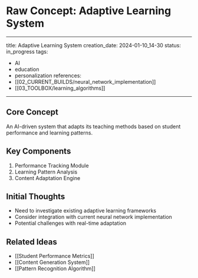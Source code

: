 # Raw Concept: Adaptive Learning System

---
title: Adaptive Learning System
creation_date: 2024-01-10_14-30
status: in_progress
tags: 
  - AI
  - education
  - personalization
references:
  - [[02_CURRENT_BUILDS/neural_network_implementation]]
  - [[03_TOOLBOX/learning_algorithms]]
---

## Core Concept
An AI-driven system that adapts its teaching methods based on student performance and learning patterns.

## Key Components
1. Performance Tracking Module
2. Learning Pattern Analysis
3. Content Adaptation Engine

## Initial Thoughts
- Need to investigate existing adaptive learning frameworks
- Consider integration with current neural network implementation
- Potential challenges with real-time adaptation

## Related Ideas
- [[Student Performance Metrics]]
- [[Content Generation System]]
- [[Pattern Recognition Algorithm]]
